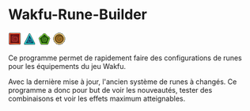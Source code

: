 # Wakfu-Rune-Builder

<img style="inline" alt="Image" title="red-rune" src="/images/red_rune.png" />
<img style="inline" alt="Image" title="blue-rune" src="/images/blue_rune.png" />
<img style="inline" alt="Image" title="green-rune" src="/images/green_rune.png" />
<img style="inline" alt="Image" title="white-rune" src="/images/white_rune.png" />

Ce programme permet de rapidement faire des configurations de runes pour les équipements du jeu Wakfu.

Avec la dernière mise à jour, l'ancien système de runes à changés.
Ce programme a donc pour but de voir les nouveautés, tester des combinaisons et voir les effets maximum atteignables.
